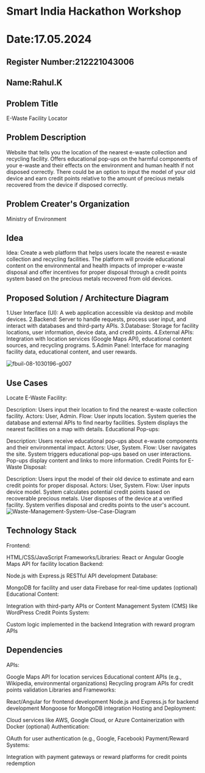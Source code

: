 # Smart India Hackathon Workshop
# Date:17.05.2024
## Register Number:212221043006
## Name:Rahul.K
## Problem Title
E-Waste Facility Locator
## Problem Description
Website that tells you the location of the nearest e-waste collection and recycling facility. Offers educational pop-ups on the harmful components of your e-waste and their effects on the environment and human health if not disposed correctly. There could be an option to input the model of your old device and earn credit points relative to the amount of precious metals recovered from the device if disposed correctly.
## Problem Creater's Organization
Ministry of Environment

## Idea
Idea:
Create a web platform that helps users locate the nearest e-waste collection and recycling facilities. The platform will provide educational content on the environmental and health impacts of improper e-waste disposal and offer incentives for proper disposal through a credit points system based on the precious metals recovered from old devices.


## Proposed Solution / Architecture Diagram
1.User Interface (UI): A web application accessible via desktop and mobile devices.
2.Backend: Server to handle requests, process user input, and interact with databases and third-party APIs.
3.Database: Storage for facility locations, user information, device data, and credit points.
4.External APIs: Integration with location services (Google Maps API), educational content sources, and recycling programs.
5.Admin Panel: Interface for managing facility data, educational content, and user rewards.

![fbuil-08-1030196-g007](https://github.com/R01ty/SIHPS/assets/142526219/65cbb46f-0b0a-477e-a98f-06378019a9c4)

## Use Cases
Locate E-Waste Facility:

Description: Users input their location to find the nearest e-waste collection facility.
Actors: User, Admin.
Flow:
User inputs location.
System queries the database and external APIs to find nearby facilities.
System displays the nearest facilities on a map with details.
Educational Pop-ups:

Description: Users receive educational pop-ups about e-waste components and their environmental impact.
Actors: User, System.
Flow:
User navigates the site.
System triggers educational pop-ups based on user interactions.
Pop-ups display content and links to more information.
Credit Points for E-Waste Disposal:

Description: Users input the model of their old device to estimate and earn credit points for proper disposal.
Actors: User, System.
Flow:
User inputs device model.
System calculates potential credit points based on recoverable precious metals.
User disposes of the device at a verified facility.
System verifies disposal and credits points to the user's account.
![Waste-Management-System-Use-Case-Diagram](https://github.com/R01ty/SIHPS/assets/142526219/ce6ceb09-a3b9-4226-8a92-80b501143672)

## Technology Stack
Frontend:

HTML/CSS/JavaScript
Frameworks/Libraries: React or Angular
Google Maps API for facility location
Backend:

Node.js with Express.js
RESTful API development
Database:

MongoDB for facility and user data
Firebase for real-time updates (optional)
Educational Content:

Integration with third-party APIs or Content Management System (CMS) like WordPress
Credit Points System:

Custom logic implemented in the backend
Integration with reward program APIs

## Dependencies
APIs:

Google Maps API for location services
Educational content APIs (e.g., Wikipedia, environmental organizations)
Recycling program APIs for credit points validation
Libraries and Frameworks:

React/Angular for frontend development
Node.js and Express.js for backend development
Mongoose for MongoDB integration
Hosting and Deployment:

Cloud services like AWS, Google Cloud, or Azure
Containerization with Docker (optional)
Authentication:

OAuth for user authentication (e.g., Google, Facebook)
Payment/Reward Systems:

Integration with payment gateways or reward platforms for credit points redemption

